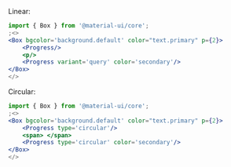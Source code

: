 Linear:

```jsx inside Markdown
import { Box } from '@material-ui/core';
;<>
<Box bgcolor='background.default' color="text.primary" p={2}>
	<Progress/>
	<p/>
	<Progress variant='query' color='secondary'/>
</Box>
</>
```

Circular:
```jsx inside Markdown
import { Box } from '@material-ui/core';
;<>
<Box bgcolor='background.default' color="text.primary" p={2}>
	<Progress type='circular'/>
	<span> </span>
	<Progress type='circular' color='secondary'/>
</Box>
</>
```
